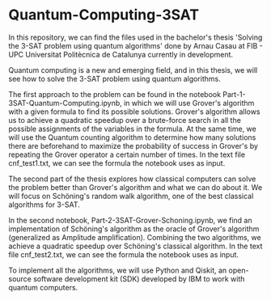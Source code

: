 # Quantum-Computing-3SAT

In this repository, we can find the files used in the bachelor's thesis 'Solving the 3-SAT problem using quantum algorithms' done by Arnau Casau at FIB - UPC Universitat Politècnica de Catalunya currently in development.

Quantum computing is a new and emerging field, and in this thesis, we will see how to solve the 3-SAT problem using quantum algorithms.

The first approach to the problem can be found in the notebook Part-1-3SAT-Quantum-Computing.ipynb, in which we will use Grover's algorithm with a given formula to find its possible solutions. Grover's algorithm allows us to achieve a quadratic speedup over a brute-force search in all the possible assignments of the variables in the formula. At the same time, we will use the Quantum counting algorithm to determine how many solutions there are beforehand to maximize the probability of success in Grover's by repeating the Grover operator a certain number of times. In the text file cnf_test1.txt, we can see the formula the notebook uses as input.

The second part of the thesis explores how classical computers can solve the problem better than Grover's algorithm and what we can do about it. We will focus on Schöning's random walk algorithm, one of the best classical algorithms for 3-SAT. 

In the second notebook, Part-2-3SAT-Grover-Schoning.ipynb, we find an implementation of Schöning's algorithm as the oracle of Grover's algorithm (generalized as Amplitude amplification). Combining the two algorithms, we achieve a quadratic speedup over Schöning's classical algorithm. In the text file cnf_test2.txt, we can see the formula the notebook uses as input.

To implement all the algorithms, we will use Python and Qiskit, an open-source software development kit (SDK) developed by IBM to work with quantum computers.
